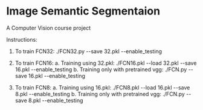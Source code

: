 # Image Semantic Segmentaion		
 A Computer Vision course project		

Instructions:
1. To train FCN32:
./FCN32.py --save 32.pkl --enable_testing

2. To train FCN16:
a. Training using 32.pkl:  ./FCN16.pkl --load 32.pkl --save 16.pkl --enable_testing
b. Training only with pretrained vgg:  ./FCN.py --save 16.pkl --enable_testing

3. To train FCN8:
a. Training using 16.pkl:  ./FCN8.pkl --load 16.pkl --save 8.pkl --enable_testing
b. Training only with pretrained vgg:  ./FCN.py --save 8.pkl --enable_testing
